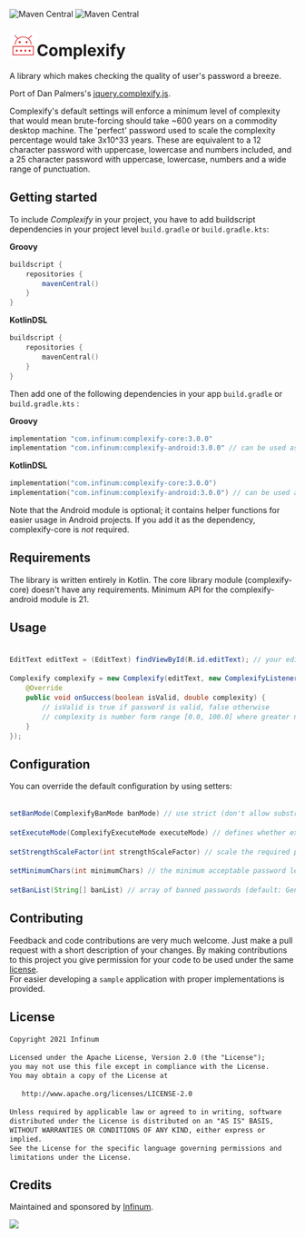 ![Maven Central](https://img.shields.io/maven-central/v/com.infinum.complexify/complexify-core) ![Maven Central](https://img.shields.io/maven-central/v/com.infinum.complexify/complexify-android)

### <img align="left" src="logo.svg" width="48">
# Complexify

A library which makes checking the quality of user's password a breeze.

Port of Dan Palmers's [jquery.complexify.js](https://github.com/danpalmer/jquery.complexify.js/).

Complexify's default settings will enforce a minimum level of complexity that would mean brute-forcing should take ~600 years on a commodity desktop machine. The 'perfect' password used to scale the complexity percentage would take 3x10^33 years. These are equivalent to a 12 character password with uppercase, lowercase and numbers included, and a 25 character password with uppercase, lowercase, numbers and a wide range of punctuation.

## Getting started

To include _Complexify_ in your project, you have to add buildscript dependencies in your project level `build.gradle` or `build.gradle.kts`:

**Groovy**
```groovy
buildscript {
    repositories {
        mavenCentral()
    }
}
```
**KotlinDSL**
```kotlin
buildscript {
    repositories {
        mavenCentral()
    }
}
```

Then add one of the following dependencies in your app `build.gradle` or `build.gradle.kts` :

**Groovy**
```groovy
implementation "com.infinum:complexify-core:3.0.0"
implementation "com.infinum:complexify-android:3.0.0" // can be used as a standalone dependency
```
**KotlinDSL**
```kotlin
implementation("com.infinum:complexify-core:3.0.0")
implementation("com.infinum:complexify-android:3.0.0") // can be used as a standalone dependency
```

Note that the Android module is optional; it contains helper functions for easier usage in Android projects. If you add it as the dependency,
complexify-core is _not_ required.

## Requirements

The library is written entirely in Kotlin. 
The core library module (complexify-core) doesn't have any requirements. 
Minimum API for the complexify-android module is 21.

## Usage

``` java

EditText editText = (EditText) findViewById(R.id.editText); // your editText where you want to check password complexity as user writes

Complexify complexify = new Complexify(editText, new ComplexifyListener() {
    @Override
    public void onSuccess(boolean isValid, double complexity) {
        // isValid is true if password is valid, false otherwise
        // complexity is number form range [0.0, 100.0] where greater number represents greater complexity
    }
});

```

## Configuration

You can override the default configuration by using setters:

``` java

setBanMode(ComplexifyBanMode banMode) // use strict (don't allow substrings of banned passwords) or loose (only ban exact matches) comparisons for banned passwords. (default: ComplexifyBanMode.STRICT)

setExecuteMode(ComplexifyExecuteMode executeMode) // defines whether execution is synchronous or asynchronous. (default: ComplexifyExecuteMode.SYNC)

setStrengthScaleFactor(int strengthScaleFactor) // scale the required password strength (higher numbers require a more complex password) (default: 1)

setMinimumChars(int minimumChars) // the minimum acceptable password length (default: 8)

setBanList(String[] banList) // array of banned passwords (default: Generated from 500 worst passwords and 370 Banned Twitter lists found <a href="http://www.skullsecurity.org/wiki/index.php/Passwords">here</a>)

```

## Contributing

Feedback and code contributions are very much welcome. Just make a pull request with a short description of your changes. By making contributions to this project you give permission for your code to be used under the same [license](LICENSE).  
For easier developing a `sample` application with proper implementations is provided.

## License

```
Copyright 2021 Infinum

Licensed under the Apache License, Version 2.0 (the "License");
you may not use this file except in compliance with the License.
You may obtain a copy of the License at

   http://www.apache.org/licenses/LICENSE-2.0

Unless required by applicable law or agreed to in writing, software
distributed under the License is distributed on an "AS IS" BASIS,
WITHOUT WARRANTIES OR CONDITIONS OF ANY KIND, either express or implied.
See the License for the specific language governing permissions and
limitations under the License.
```

## Credits

Maintained and sponsored by [Infinum](http://www.infinum.com).

<a href='https://infinum.co'>
  <img src='https://infinum.co/infinum.png' href='https://infinum.com' width='264'>
</a>

